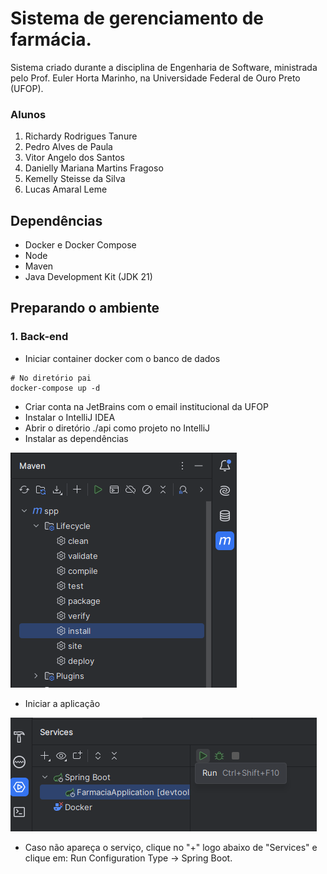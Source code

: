 # Sistema de gerenciamento de farmácia.

Sistema criado durante a disciplina de Engenharia de Software, ministrada pelo Prof. Euler Horta Marinho, na Universidade Federal de Ouro Preto (UFOP).

### Alunos
1. Richardy Rodrigues Tanure
2. Pedro Alves de Paula
3. Vitor Angelo dos Santos
4. Danielly Mariana Martins Fragoso
5. Kemelly Steisse da Silva
6. Lucas Amaral Leme

## Dependências
- Docker e Docker Compose 
- Node
- Maven
- Java Development Kit (JDK 21)

## Preparando o ambiente
### 1. Back-end
- Iniciar container docker com o banco de dados
```
# No diretório pai
docker-compose up -d
```
- Criar conta na JetBrains com o email institucional da UFOP
- Instalar o IntelliJ IDEA
- Abrir o diretório ./api como projeto no IntelliJ
- Instalar as dependências
  
![Instalação de dependências](docs/prints/maven-install.png)

- Iniciar a aplicação
  
![Rodando serviço](docs/prints/run-services.png)

  - Caso não apareça o serviço, clique no "+" logo abaixo de "Services" e clique em: Run Configuration Type -> Spring Boot.
